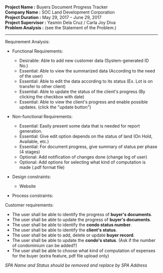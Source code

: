 **Project Name       :** Buyers Document Progress Tracker  
**Company Name       :** SOC Land Development Corporation  
**Project Duration   :** May 29, 2017 – June 29, 2017  
**Project Supervisor :** Yasmin Dela Cruz / Carla Joy Diva  
**Problem Analysis   :** (see the Statement of the Problem.)  

---

Requirement Analysis:  
- Functional Requirements:  
    - Desirable: Able to add new customer data (System-generated ID No.)  
    - Essential: Able to view the summarized data (According to the need of the user)  
    - Essential: Able to edit the data according to its status (Ex. Lot is on transfer to other client)  
    - Essential: Able to update the status of the client's progress (By clicking the checkbox with date)  
    - Essential: Able to view the client's progress and enable possible updates. (click the "update button")  
		
- Non-functional Requirements:  
    - Essential: Easily present some data that is needed for report generation.  
    - Essential: Give edit option depends on the status of land (On Hold, Available, etc.)  
    - Essential: For document progress, give summary of status per phase (4 stages)  
    - Optional: Add notification of changes done (change log of user)  
    - Optional: Add options for selecting what kind of computation is made (.pdf format file)  
		
- Design constraints:  
    - Website  

- Process constraints:  
			
Customer requirements:  
- The user shall be able to identify the progress of **buyer's documents**.  
- The user shall be able to update the progress of **buyer's documents**.  
- The user shall be able to identify the **condo status number**.  
- The user shall be able to identify the **client's status**.  
- The user shall be able to add, delete or update **buyer record**.  
- The user shall be able to update the **condo's status**. (Ask if the number of condominium can be added?)  
- The user shall be able to choose what kind of computation of expenses for the buyer (extra feature, pdf file upload only)  

*SPA Name and Status should be removed and replace by SPA Address*

